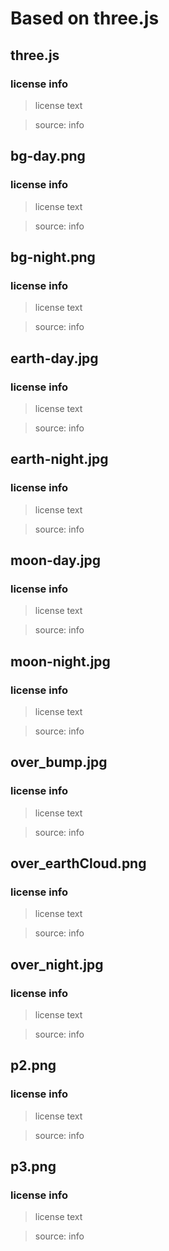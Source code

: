 # Based on three.js

## three.js 
### license info
> license text 

> source: info


## bg-day.png
### license info
> license text 

> source: info


## bg-night.png
### license info
> license text

> source: info


## earth-day.jpg
### license info
> license text

> source: info


## earth-night.jpg
### license info
> license text

> source: info


## moon-day.jpg
### license info
> license text

> source: info


## moon-night.jpg
### license info
> license text

> source: info


## over_bump.jpg
### license info
> license text

> source: info


## over_earthCloud.png
### license info
> license text

> source: info


## over_night.jpg
### license info
> license text

> source: info


## p2.png
### license info
> license text

> source: info


## p3.png
### license info
> license text

> source: info
